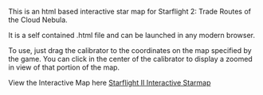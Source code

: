 This is an html based interactive star map for Starflight 2: Trade Routes of the Cloud Nebula.

It is a self contained .html file and can be launched in any modern browser.

To use, just drag the calibrator to the coordinates on the map specified by the game.
You can click in the center of the calibrator to display a zoomed in view of that portion of the map.

View the Interactive Map here
[Starflight II Interactive Starmap](Starflight2InteractiveMap/main/Starflight%202%20-%20Trade%20Routes%20of%20the%20Cloud%20Nebula%20-%20Interactive%20Starmap.html)
